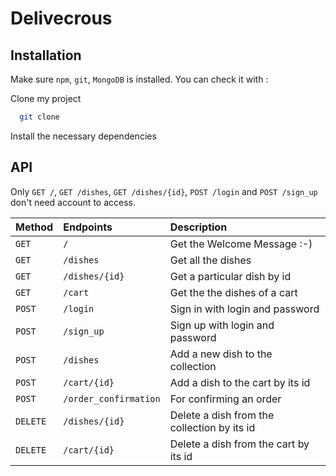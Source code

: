 # Delivecrous

## Installation
Make sure `npm`, `git`, `MongoDB` is installed. You can check it with :

Clone my project 
```bash
  git clone 
```

Install the necessary dependencies 


## API 
Only `GET /`, `GET /dishes`, `GET /dishes/{id}`, `POST /login` and `POST /sign_up` don't need account to access. 

| Method | Endpoints     | Description                       |
| :-------- | :------- | :-------------------------------- |
| `GET`      | `/` | Get the Welcome Message :-) |
| `GET`      | `/dishes` | Get all the dishes |
| `GET`      | `/dishes/{id}` | Get a particular dish by id |
| `GET`      | `/cart` | Get the the dishes of a cart |
| `POST`      | `/login` | Sign in with login and password |
| `POST`      | `/sign_up` | Sign up with login and password |
| `POST`      | `/dishes` | Add a new dish to the collection |
| `POST`      | `/cart/{id}` | Add a dish to the cart by its id  |
| `POST`      | `/order_confirmation` | For confirming an order  |
| `DELETE`      | `/dishes/{id}` | Delete a dish from the collection by its id |
| `DELETE`      | `/cart/{id}` | Delete a dish from the cart by its id |

